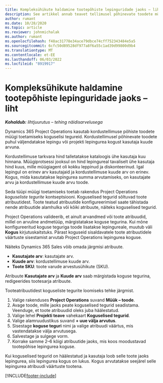 ```yaml
---
title: Kompleksühikute haldamine tootepõhiste lepinguridade jaoks – liht
description: See artikkel annab teavet tellimusel põhinevate toodete müügi toetamise kohta.
author: rumant
ms.date: 10/28/2020
ms.topic: article
ms.reviewer: johnmichalak
ms.author: rumant
ms.openlocfilehash: f48ac31778e34ace79dbce74cff752343484e5a5
ms.sourcegitcommit: 6cfc50d89528df977a8f6a55c1ad39d99800d9b4
ms.translationtype: MT
ms.contentlocale: et-EE
ms.lasthandoff: 06/03/2022
ms.locfileid: "8919917"
---
```

# <a name="manage-complex-units-for-product-based-contract-lines---lite"></a>Kompleksühikute haldamine tootepõhiste lepinguridade jaoks – liht

_**Kohaldub:** lihtjuurutus – tehing näidisarvelusega_

Dynamics 365 Project Operations kasutab kordustellimuse põhiste toodete müügi toetamiseks koguselisi tegureid. Kordustellimusel põhinevate toodete puhul väljendatakse lepingu või projekti lepingurea kogust kasutaja kuude arvuna.

Kordustellimuse tarkvara hind talletatakse kataloogis ühe kasutaja kuu hinnana. Müügiprotsessi jooksul on hind lepingureal tavaliselt ühe kasutaja hind kuus, mille müügiagent oli kokku leppinud ja diskonteerinud. Igal lepingul on erinev arv kasutajaid ja kordustellimuse kuude arv on erinev. Kogus, mida kasutatakse lepingurea summa arvutamiseks, on kasutajate arvu ja kordustellimuse kuude arvu toode.

Seda tüüpi müügi toetamiseks toetab rakendus Project Operations *koguseliste tegurite* kontseptsiooni. Koguselised tegurid sõltuvad toote atribuutidest. Toote teatud atribuutide konfigureerimisel saate tähistada nende atribuutide alamhulka või kõiki atribuute, näiteks koguselised tegurid.

Project Operations valideerib, et ainult arvandmed või toote atribuudid, millel on arvuline andmetüüp, märgistatakse koguse tegurina. Kui mõne konfigureeritud koguse teguriga toode lisatakse lepingureale, muutub väli **Kogus** kirjutuskaitstuks. Pärast koguseid sisaldavatele toote atribuutidele väärtuste sisestamist arvutab Project Operations lepingurea koguse.

Näiteks Dynamics 365 Sales võib omada järgmisi atribuute.

- **Kasutajate arv**: kasutajate arv.
- **Kuude arv**: kordustellimuse kuude arv.
- **Toote SKU**: toote varude arvestusühikute (SKU).

Atribuute **Kasutajate arv** ja **Kuude arv** saab märgistada koguse tegurina, redigeerides tootesarja atribuute.

Tooteatribuutidest koguseliste tegurite loomiseks tehke järgmist.

1. Valige rakenduses **Project Operations** suvand **Müük – toode**.
2. Avage toode, mille jaoks peate koguselised tegurid seadistama. Veenduge, et toote atribuudid oleks juba häälestatud.
3. Valige lehel **Projekti teave** vahekaart **Koguselised tegurid**.
4. Valige alamruudustikus suvand **+ uue välja arvutus**.
5. Sisestage **koguse teguri** nimi ja valige atribuudi väärtus, mis vastendatakse välja arvutusega.
6. Salvestage ja sulgege vorm.
7. Korrake samme 2–6 kõigi atribuutide jaoks, mis koos moodustavad tootepõhise lepingurea koguse.

Kui koguselised tegurid on häälestatud ja kasutaja loob selle toote jaoks lepingurea, siis lepingurea kogus on lukus. Kogus arvutatakse seejärel selle lepingurea atribuudi väärtuste tootena.


[!INCLUDE[footer-include](../../includes/footer-banner.md)]